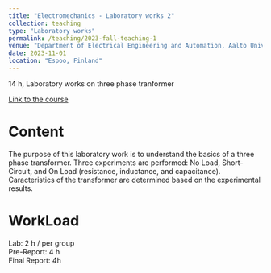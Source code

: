 ```yaml
---
title: "Electromechanics - Laboratory works 2"
collection: teaching
type: "Laboratory works"
permalink: /teaching/2023-fall-teaching-1
venue: "Department of Electrical Engineering and Automation, Aalto University, Espoo, France"
date: 2023-11-01
location: "Espoo, Finland"
---
```


14 h, Laboratory works on three phase tranformer

[Link to the course](https://mycourses.aalto.fi/course/view.php?id=39476)

Content
======
The purpose of this laboratory work is to understand the basics of a three phase transformer.
Three experiments are performed: No Load, Short-Circuit, and On Load (resistance, inductance, and capacitance).
Caracteristics of the transformer are determined based on the experimental results. 

WorkLoad
======
Lab: 2 h / per group \
Pre-Report: 4 h \
Final Report: 4h



